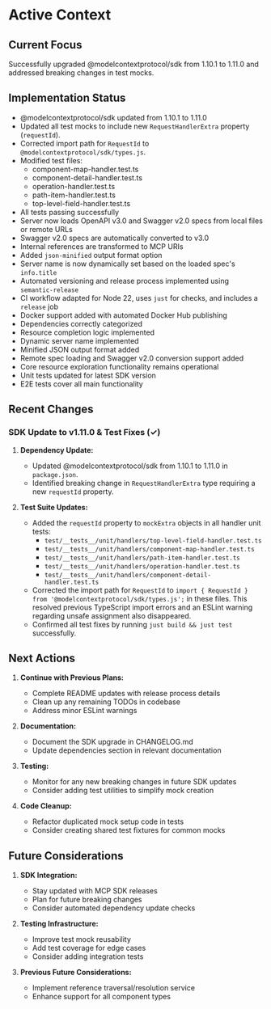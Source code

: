 # Active Context

## Current Focus

Successfully upgraded @modelcontextprotocol/sdk from 1.10.1 to 1.11.0 and addressed breaking changes in test mocks.

## Implementation Status

- @modelcontextprotocol/sdk updated from 1.10.1 to 1.11.0
- Updated all test mocks to include new `RequestHandlerExtra` property (`requestId`).
- Corrected import path for `RequestId` to `@modelcontextprotocol/sdk/types.js`.
- Modified test files:
  - component-map-handler.test.ts
  - component-detail-handler.test.ts
  - operation-handler.test.ts
  - path-item-handler.test.ts
  - top-level-field-handler.test.ts
- All tests passing successfully
- Server now loads OpenAPI v3.0 and Swagger v2.0 specs from local files or remote URLs
- Swagger v2.0 specs are automatically converted to v3.0
- Internal references are transformed to MCP URIs
- Added `json-minified` output format option
- Server name is now dynamically set based on the loaded spec's `info.title`
- Automated versioning and release process implemented using `semantic-release`
- CI workflow adapted for Node 22, uses `just` for checks, and includes a `release` job
- Docker support added with automated Docker Hub publishing
- Dependencies correctly categorized
- Resource completion logic implemented
- Dynamic server name implemented
- Minified JSON output format added
- Remote spec loading and Swagger v2.0 conversion support added
- Core resource exploration functionality remains operational
- Unit tests updated for latest SDK version
- E2E tests cover all main functionality

## Recent Changes

### SDK Update to v1.11.0 & Test Fixes (✓)

1. **Dependency Update:**

   - Updated @modelcontextprotocol/sdk from 1.10.1 to 1.11.0 in `package.json`.
   - Identified breaking change in `RequestHandlerExtra` type requiring a new `requestId` property.

2. **Test Suite Updates:**
   - Added the `requestId` property to `mockExtra` objects in all handler unit tests:
     - `test/__tests__/unit/handlers/top-level-field-handler.test.ts`
     - `test/__tests__/unit/handlers/component-map-handler.test.ts`
     - `test/__tests__/unit/handlers/path-item-handler.test.ts`
     - `test/__tests__/unit/handlers/operation-handler.test.ts`
     - `test/__tests__/unit/handlers/component-detail-handler.test.ts`
   - Corrected the import path for `RequestId` to `import { RequestId } from '@modelcontextprotocol/sdk/types.js';` in these files. This resolved previous TypeScript import errors and an ESLint warning regarding unsafe assignment also disappeared.
   - Confirmed all test fixes by running `just build && just test` successfully.

## Next Actions

1. **Continue with Previous Plans:**

   - Complete README updates with release process details
   - Clean up any remaining TODOs in codebase
   - Address minor ESLint warnings

2. **Documentation:**

   - Document the SDK upgrade in CHANGELOG.md
   - Update dependencies section in relevant documentation

3. **Testing:**

   - Monitor for any new breaking changes in future SDK updates
   - Consider adding test utilities to simplify mock creation

4. **Code Cleanup:**
   - Refactor duplicated mock setup code in tests
   - Consider creating shared test fixtures for common mocks

## Future Considerations

1. **SDK Integration:**

   - Stay updated with MCP SDK releases
   - Plan for future breaking changes
   - Consider automated dependency update checks

2. **Testing Infrastructure:**

   - Improve test mock reusability
   - Add test coverage for edge cases
   - Consider adding integration tests

3. **Previous Future Considerations:**
   - Implement reference traversal/resolution service
   - Enhance support for all component types
